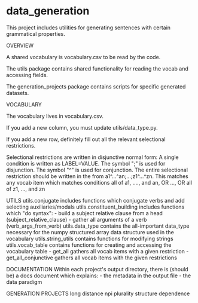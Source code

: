 # data_generation

This project includes utilities for generating sentences with certain grammatical properties.


OVERVIEW

A shared vocabulary is vocabulary.csv to be read by the code.

The utils package contains shared functionality for reading the vocab and accessing fields.

The generation_projects package contains scripts for specific generated datasets.


VOCABULARY

The vocabulary lives in vocabulary.csv.

If you add a new column, you must update utils/data_type.py.

If you add a new row, definitely fill out all the relevant selectional restrictions.

Selectional restrictions are written in disjunctive normal form:
    A single condition is written as LABEL=VALUE.
    The symbol ";" is used for disjunction.
    The symbol "^" is used for conjunction.
    The entire selectional restriction should be written in the from a1^...^an;...;z1^...^zn. This matches any vocab
    item which matches conditions all of a1, ...., and an, OR ..., OR all of z1, ..., and zn


UTILS
utils.conjugate includes functions which conjugate verbs and add selecting auxiliaries/modals
utils.constituent_building includes functions which "do syntax":
    - build a subject relative clause from a head (subject_relative_clause)
    - gather all arguments of a verb (verb_args_from_verb)
utils.data_type contains the all-important data_type necessary for the numpy structured array data structure used in the vocabulary
utils.string_utils contains functions for modifying strings
utils.vocab_table contains functions for creating and accessing the vocabulary table
    - get_all gathers all vocab items with a given restriction
    - get_all_conjunctive gathers all vocab items with the given restrictions


DOCUMENTATION
Within each project's output directory, there is (should be) a docs document which explains:
    - the metadata in the output file
    - the data paradigm


GENERATION PROJECTS
long distance
npi
plurality
structure dependence